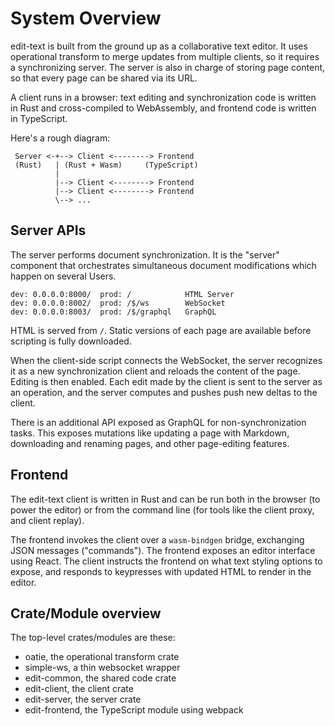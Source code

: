 # System Overview

edit-text is built from the ground up as a collaborative text editor. It uses operational transform to merge updates from multiple clients, so it requires a synchronizing server. The server is also in charge of storing page content, so that every page can be shared via its URL.

A client runs in a browser: text editing and synchronization code is written in Rust and cross-compiled to WebAssembly, and frontend code is written in TypeScript.

Here's a rough diagram:

```
 Server <-+--> Client <--------> Frontend
 (Rust)   | (Rust + Wasm)     (TypeScript)
          |
          |--> Client <--------> Frontend
          |--> Client <--------> Frontend
          \--> ...
```

## Server APIs

The server performs document synchronization. It is the "server" component that orchestrates simultaneous document modifications which happen on several Users.

```
dev: 0.0.0.0:8000/  prod: /            HTML Server
dev: 0.0.0.0:8002/  prod: /$/ws        WebSocket
dev: 0.0.0.0:8003/  prod: /$/graphql   GraphQL
```

HTML is served from `/`. Static versions of each page are available before scripting is fully downloaded.

When the client-side script connects the WebSocket, the server recognizes it as a new synchronization client and reloads the content of the page. Editing is then enabled. Each edit made by the client is sent to the server as an operation, and the server computes and pushes push new deltas to the client.

There is an additional API exposed as GraphQL for non-synchronization tasks. This exposes mutations like updating a page with Markdown, downloading and renaming pages, and other page-editing features.

## Frontend

The edit-text client is written in Rust and can be run both in the browser (to power the editor) or from the command line (for tools like the client proxy, and client replay).

The frontend invokes the client over a `wasm-bindgen` bridge, exchanging JSON messages ("commands"). The frontend exposes an editor interface using React. The client instructs the frontend on what text styling options to expose, and responds to keypresses with updated HTML to render in the editor.

## Crate/Module overview

The top-level crates/modules are these:

* oatie, the operational transform crate
* simple-ws, a thin websocket wrapper
* edit-common, the shared code crate
* edit-client, the client crate
* edit-server, the server crate
* edit-frontend, the TypeScript module using webpack

<!--
# API

The API between two layers is defined in several enums representing payloads across RPC boundaries.

## Interop Sync <-> User

Defined in `edit-client/src/client.rs`.

From Sync -> User:

```
pub enum SyncToUserCommand {
    // Client id assignment, initial doc, initial version
    Init(String, DocSpan, usize),

    // New document, version, client-id, operation
    Update(DocSpan, usize, String, Op),
}
```

And from User -> Sync:

```
pub enum UserToSyncCommand {
    // Connect(String),
    Commit(String, Op, usize),
    TerminateProxy,
}
```

## Intop: User <-> Frontend

Defined in `edit-client/src/client.rs`.

From User -> Frontend:

```
pub enum UserToFrontendCommand {
    Init(String),
    Controls {
        keys: Vec<(u32, bool, bool)>,
        buttons: Vec<(usize, String, bool)>,
    },
    PromptString(String, String, FrontendToUserCommand),
    Update(String, Option<Op>),
    Error(String),
    UserToSyncCommand(UserToSyncCommand),
}
```

And from Frontend -> User:

```
pub enum FrontendToUserCommand {
    // Connect(String),
    Keypress(u32, bool, bool, bool), // code, meta, shift, alt
    Button(u32),
    Character(u32),
    RenameGroup(String, CurSpan),
    // Load(DocSpan),
    Target(CurSpan),
    RandomTarget(f64),
    Monkey(bool),
}
```
-->
